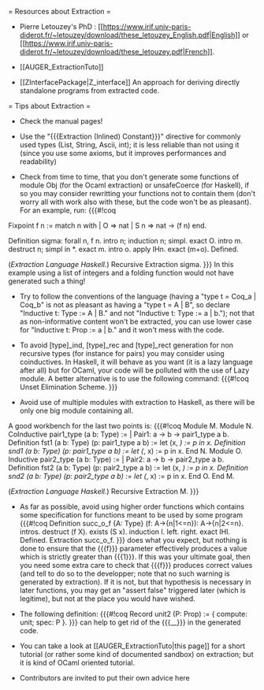 = Resources about Extraction =

 * Pierre Letouzey's PhD : [[https://www.irif.univ-paris-diderot.fr/~letouzey/download/these_letouzey_English.pdf|English]] or [[https://www.irif.univ-paris-diderot.fr/~letouzey/download/these_letouzey.pdf|French]].

 * [[AUGER_ExtractionTuto]]

 * [[ZInterfacePackage|Z_interface]] An approach for deriving directly standalone programs from extracted code.

= Tips about Extraction =

 * Check the manual pages!

 * Use the "{{{Extraction (Inlined) Constant}}}" directive for commonly used types (List, String, Ascii, int); it is less reliable than not using it (since you use some axioms, but it improves performances and readability)

 * Check from time to time, that you don't generate some functions of module Obj (for the Ocaml extraction) or unsafeCoerce (for Haskell), if so you may consider rewritting your functions not to contain them (don't worry all with work also with these, but the code won't be as pleasant). For an example, run:
{{{#!coq

Fixpoint f n :=
 match n with
 | O => nat
 | S n => nat -> (f n)
 end.

Definition sigma: forall n, f n.
 intro n; induction n; simpl.
  exact O.
 intro m.
 destruct n; simpl in *.
  exact m.
 intro o.
 apply IHn.
 exact (m+o).
Defined.

(*Extraction Language Haskell.*)
Recursive Extraction sigma.
}}}
   In this example using a list of integers and a folding function would not have generated such a thing!

 * Try to follow the conventions of the language (having a "type t = Coq_a | Coq_b" is not as pleasant as having a "type t = A | B", so declare "Inductive t: Type := A | B." and not "Inductive t: Type := a | b."); not that as non-informative content won't be extracted, you can use lower case for "Inductive t: Prop := a | b." and it won't mess with the code.

 * To avoid [type]_ind, [type]_rec and [type]_rect generation for non recursive types (for instance for pairs) you may consider using coinductives.
   In Haskell, it will behave as you want (it is a lazy language after all) but for OCaml, your code will be polluted with the use of Lazy module.
   A better alternative is to use the following command:
{{{#!coq
Unset Elimination Scheme.
}}}
 * Avoid use of multiple modules with extraction to Haskell, as there will be only one big module containing all.

A good workbench for the last two points is:
{{{#!coq
Module M.
 Module N.
  CoInductive pair1_type (a b: Type) :=
  | Pair1: a -> b -> pair1_type a b.
  Definition fst1 (a b: Type) (p: pair1_type a b) := let (x, _) := p in x.
  Definition snd1 (a b: Type) (p: pair1_type a b) := let (_, x) := p in x.
 End N.
 Module O.
  Inductive pair2_type (a b: Type) :=
  | Pair2: a -> b -> pair2_type a b.
  Definition fst2 (a b: Type) (p: pair2_type a b) := let (x, _) := p in x.
  Definition snd2 (a b: Type) (p: pair2_type a b) := let (_, x) := p in x.
 End O.
End M.

(*Extraction Language Haskell.*)
Recursive Extraction M.
}}}
 * As far as possible, avoid using higher order functions which contains some specification
   for functions meant to be used by some program
{{{#!coq
Definition succ_o_f {A: Type} (f: A->{n|1<=n}): A->{n|2<=n}.
intros.
destruct (f X).
exists (S x).
induction l.
left.
right.
exact IHl.
Defined.
Extraction succ_o_f.
}}}
   does what you expect, but nothing is done to ensure that the {{{f}}} parameter effectively produces
   a value which is strictly greater than {{{1}}}.
   If this was your ultimate goal, then you need some extra care to check that {{{f}}} produces correct
   values (and tell to do so to the developper; note that no such warning is generated by extraction).
   If it is not, but that hypothesis is necessary in later functions, you may get an "assert false" triggered
   later (which is legitime), but not at the place you would have wished.

 * The following definition:
{{{#!coq
Record unit2 (P: Prop) := { compute: unit; spec: P }.
}}}
   can help to get rid of the {{{__}}} in the generated code.

 * You can take a look at [[AUGER_ExtractionTuto|this page]] for a short tutorial (or rather some kind of documented sandbox) on extraction;
   but it is kind of OCaml oriented tutorial.

 * Contributors are invited to put their own advice here
